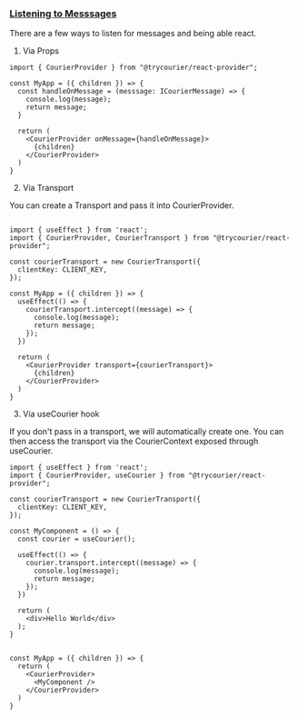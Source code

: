 ### [Listening to Messsages](#listening)

There are a few ways to listen for messages and being able react.

1. Via Props

```
import { CourierProvider } from "@trycourier/react-provider";

const MyApp = ({ children }) => {
  const handleOnMessage = (messsage: ICourierMessage) => {
    console.log(message);
    return message;
  }

  return (
    <CourierProvider onMessage={handleOnMessage}>
      {children}
    </CourierProvider>
  )
}
```

2. Via Transport

You can create a Transport and pass it into CourierProvider.

```

import { useEffect } from 'react';
import { CourierProvider, CourierTransport } from "@trycourier/react-provider";

const courierTransport = new CourierTransport({
  clientKey: CLIENT_KEY,
});

const MyApp = ({ children }) => {
  useEffect(() => {
    courierTransport.intercept((message) => {
      console.log(message);
      return message;
    });
  })

  return (
    <CourierProvider transport={courierTransport}>
      {children}
    </CourierProvider>
  )
}
```

3. Via useCourier hook

If you don't pass in a transport, we will automatically create one. You can then access the transport via the CourierContext exposed through useCourier.

```
import { useEffect } from 'react';
import { CourierProvider, useCourier } from "@trycourier/react-provider";

const courierTransport = new CourierTransport({
  clientKey: CLIENT_KEY,
});

const MyComponent = () => {
  const courier = useCourier();

  useEffect(() => {
    courier.transport.intercept((message) => {
      console.log(message);
      return message;
    });
  })

  return (
    <div>Hello World</div>
  );
}


const MyApp = ({ children }) => {
  return (
    <CourierProvider>
      <MyComponent />
    </CourierProvider>
  )
}
```
